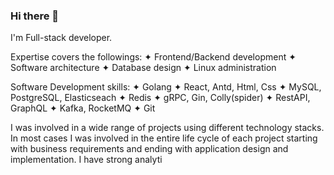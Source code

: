 ### Hi there 👋

<!--
**zplzpl/zplzpl** is a ✨ _special_ ✨ repository because its `README.md` (this file) appears on your GitHub profile.

Here are some ideas to get you started:

- 🔭 I’m currently working on ...
- 🌱 I’m currently learning ...
- 👯 I’m looking to collaborate on ...
- 🤔 I’m looking for help with ...
- 💬 Ask me about ...
- 📫 How to reach me: ...
- 😄 Pronouns: ...
- ⚡ Fun fact: ...
-->

I'm Full-stack developer.

Expertise covers the followings:
✦ Frontend/Backend development
✦ Software architecture
✦ Database design
✦ Linux administration

Software Development skills:
✦ Golang
✦ React, Antd, Html, Css
✦ MySQL, PostgreSQL, Elasticseach
✦ Redis
✦ gRPC, Gin, Colly(spider)
✦ RestAPI, GraphQL
✦ Kafka, RocketMQ
✦ Git

I was involved in a wide range of projects using different technology stacks. In most cases I was involved in the entire life cycle of each project starting with business requirements and ending with application design and implementation.
I have strong analyti
